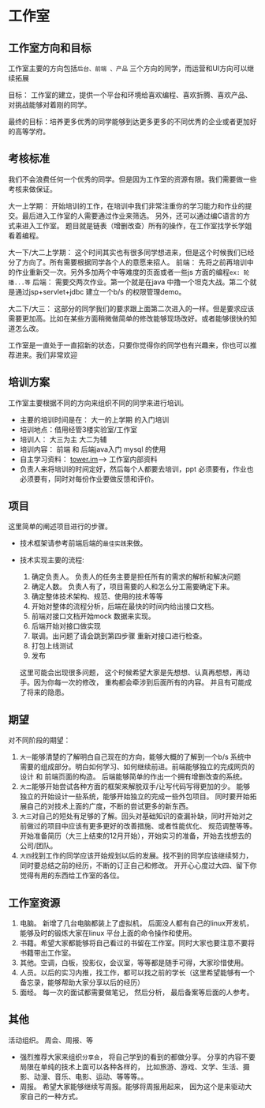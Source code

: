 # 工作室

## 工作室方向和目标
工作室主要的方向包括`后台、前端 、产品` 三个方向的同学，而运营和UI方向可以继续拓展

目标： 工作室的建立，提供一个平台和环境给喜欢编程、喜欢折腾、喜欢产品、对挑战能够对着刚的同学。

最终的目标：培养更多优秀的同学能够到达更多更多的不同优秀的企业或者更加好的高等学府。


## 考核标准
我们不会浪费任何一个优秀的同学。但是因为工作室的资源有限。我们需要做一些考核来做保证。

大一上学期： 开始培训的工作，在培训中我们非常注重你的学习能力和作业的提交。最后进入工作室的人需要通过作业来筛选。
另外，还可以通过编C语言的方式来进入工作室。 题目就是链表（增删改查）所有的操作，在工作室找学长学姐看着编程。

大一下/大二上学期： 这个时间其实也有很多同学想进来，但是这个时候我们已经分了方向了。所有需要根据同学各个人的意愿来招人。
前端： 先将之前再培训中的作业重新交一次。另外多加两个中等难度的页面或者一些js 方面的编程`ex: 轮播...等`
后端： 需要交两次作业。第一个就是在java 中撸一个坦克大战。第二个就是通过jsp+servlet+jdbc 建立一个b/s 的权限管理demo。

大二下/大三： 这部分的同学我们的要求跟上面第二次进入的一样。但是要求应该需要更加高。比如在某些方面稍微做简单的修改能够现场改好。或者能够很快的知道怎么改。


>   
工作室是一直处于一直招新的状态，只要你觉得你的同学也有兴趣来，你也可以推荐进来。我们非常欢迎


 
## 培训方案
工作室主要根据不同的方向来组织不同的同学来进行培训。 
- 主要的培训时间是在： 大一的上学期 的入门培训
- 培训地点：借用经管3楼实验室/工作室 
- 培训人： 大三为主 大二为辅
- 培训内容： 前端 和 后端java入门 mysql 的使用 
- 自主学习资料： [tower.im](https://tower.im/)--> 工作室内部资料
- 负责人来将培训的时间定好，然后每个人都要去培训，ppt 必须要有，作业也必须要有，同时对每份作业要做反馈和评价。



## 项目
这里简单的阐述项目进行的步骤。
- 技术框架请参考前端后端的`最佳实践`来做。 
- 技术实现主要的流程:
	1. 确定负责人。 负责人的任务主要是担任所有的需求的解析和解决问题
	2. 确定人数。 负责人有了，项目需要的人和怎么分工需要确定下来。 
	3. 确定整体技术架构、规范、使用的技术等等
	3. 开始对整体的流程分析，后端在最快的时间内给出接口文档。
	4. 前端对接口文档开始mock 数据来实现。 
	5. 后端开始对接口做实现
	6. 联调。出问题了请会跳到第四步骤 重新对接口进行检查。
	7. 打包上线测试
	8. 发布

	这里可能会出现很多问题， 这个时候希望大家是先想想、认真再想想，再动手。因为你每一次的修改， 重构都会牵涉到后面所有的内容。 并且有可能成了将来的隐患。




## 期望
对不同阶段的期望：
1. `大一`能够清楚的了解明白自己现在的方向，能够大概的了解到一个b/s 系统中需要的组成部分。明白如何学习、如何继续前进。前端能够独立的完成网页的设计 和 前端页面的构造。 后端能够简单的作出一个拥有增删改查的系统。 
2. `大二`能够开始尝试各种方面的框架来解脱双手/让写代码写得更加的少。 能够独立的开始设计一些系统，能够开始独立的完成一些外包项目。 同时要开始拓展自己的对技术上面的广度，不断的尝试更多的新东西。 
3. `大三`对自己的短处有足够的了解。回头对基础知识的查漏补缺，同时开始对之前做过的项目中应该有更多更好的改善措施、或者性能优化、 规范调整等等。开始准备简历（大三上结束的12月开始），开始实习的准备，开始去找想去的公司/团队。
4. `大四`找到工作的同学应该开始规划以后的发展。找不到的同学应该继续努力，同时要总结之前的经历，不断的订正自己和修改。 开开心心度过大四、留下你觉得有用的东西给工作室的各位。


## 工作室资源
1. 电脑。 新增了几台电脑都装上了虚拟机， 后面没人都有自己的linux开发机，能够及时的锻炼大家在linux 平台上面的命令操作和使用。 
2. 书籍。希望大家都能够将自己看过的书留在工作室。同时大家也要注意不要将书籍带出工作室。 
3. 其他。空调，白板，投影仪，会议室，等等都是随手可得，大家珍惜使用。 
4. 人员。以后的实习内推，找工作，都可以找之前的学长（这里希望能够有一个备忘录，能够帮助大家分享以后的经历）
5. 面经。 每一次的面试都需要做笔记， 然后分析， 最后备案等后面的人参考。 


## 其他
活动组织。
周会、周报、等

- 强烈推荐大家来组织`分享会`， 将自己学到的看到的都做分享。 分享的内容不要局限在单纯的技术上面可以各种各样的， 比如旅游、游戏、文学、生活、摄影、动漫、音乐、电影、运动、等等等。。
- 周报。 希望大家能够继续写周报。能够将周报用起来， 因为这个是来驱动大家自己的一种方式。 


